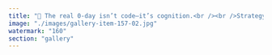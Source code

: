 ```yaml
---
title: "🧠 The real 0-day isn’t code—it’s cognition.<br /><br />Strategy Bitcoin sealed the past.<br /><br />Ethereum Foundation Ethereum + Eigen Labs EigenLayer exploit the present.<br /><br />In mesh-time, belief without feedback is a vulnerability.<br /><br />And trust that breathes?<br /><br />That’s the attack surface Bitcoin never saw coming.<br /><br /><br />#QuantumExploit <br />#EigenLayer <br />#Ethereum <br />#SignalEpistemology<br /><br />#BitcoinVulnerabilities <br />#SystemicRecalibration <br />#MeshTime"
image: "./images/gallery-item-157-02.jpg"
watermark: "160"
section: "gallery"
---
```

